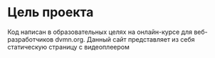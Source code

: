 # Цель проекта
Код написан в образовательных целях на онлайн-курсе для веб-разработчиков dvmn.org. 
Данный сайт представляет из себя статическую страницу с видеоплеером

